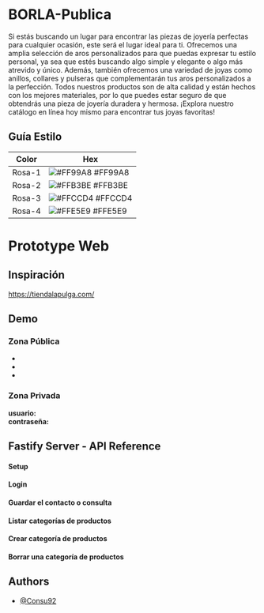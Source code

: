 # BORLA-Publica

Si estás buscando un lugar para encontrar las piezas de joyería perfectas para cualquier ocasión, este será el lugar ideal para ti. Ofrecemos una amplia selección de aros personalizados para que puedas expresar tu estilo personal, ya sea que estés buscando algo simple y elegante o algo más atrevido y único. Además, también ofrecemos una variedad de joyas como anillos, collares y pulseras que complementarán tus aros personalizados a la perfección. Todos nuestros productos son de alta calidad y están hechos con los mejores materiales, por lo que puedes estar seguro de que obtendrás una pieza de joyería duradera y hermosa. ¡Explora nuestro catálogo en línea hoy mismo para encontrar tus joyas favoritas!

## Guía Estilo

| Color             | Hex                                                                |
| ----------------- | ------------------------------------------------------------------ |
| Rosa-1 | ![#FF99A8](https://via.placeholder.com/10/FF99A8?text=+) #FF99A8 |
| Rosa-2 | ![#FFB3BE](https://via.placeholder.com/10/FFB3BE?text=+) #FFB3BE |
| Rosa-3 | ![#FFCCD4](https://via.placeholder.com/10/FFCCD4?text=+) #FFCCD4 |
| Rosa-4 | ![#FFE5E9](https://via.placeholder.com/10/FFE5E9?text=+) #FFE5E9 |

# Prototype Web



## Inspiración 

https://tiendalapulga.com/ 


## Demo

### Zona Pública
-  
- 
-

### Zona Privada
 

**usuario:**   
**contraseña:**  


## Fastify Server - API Reference

 

#### Setup



#### Login




#### Guardar el contacto o consulta



#### Listar categorías de productos



#### Crear categoría de productos




#### Borrar una categoría de productos



## Authors

- [@Consu92](https://github.com/Consu92)
